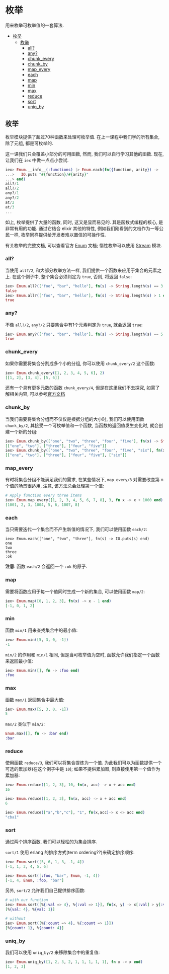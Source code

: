 # 枚举
用来枚举可枚举值的一套算法.

<!-- TOC -->

- [枚举](#%E6%9E%9A%E4%B8%BE)
    - [枚举](#%E6%9E%9A%E4%B8%BE)
        - [all?](#all)
        - [any?](#any)
        - [chunk_every](#chunkevery)
        - [chunk_by](#chunkby)
        - [map_every](#mapevery)
        - [each](#each)
        - [map](#map)
        - [min](#min)
        - [max](#max)
        - [reduce](#reduce)
        - [sort](#sort)
        - [uniq_by](#uniqby)

<!-- /TOC -->

## 枚举
枚举模块提供了超过70种函数来处理可枚举值. 在上一课程中我们学的所有集合, 除了元组, 都是可枚举的.

这一课我们只会覆盖小部分的可用函数, 然而, 我们可以自行学习其他的函数. 现在, 让我们在 `iex` 中做一点点小尝试.
```elixir
iex> Enum.__info__(:functions) |> Enum.each(fn({function, arity}) ->
...>   IO.puts "#{function}/#{arity}"
...> end)
all?/1
all?/2
any?/1
any?/2
at/2
at/3
...
```

如上, 枚举提供了大量的函数, 同时, 这又是显而易见的. 其是函数式编程的核心, 是非常有用的功能. 通过它结合 elixir 其他的特性, 例如我们刚看到的文档作为一等公民一样, 枚举同样提供给开发者难以置信的可操作性.

有关枚举的完整文档, 可以查看官方 [Enum](https://hexdocs.pm/elixir/Enum.html) 文档; 惰性枚举可以使用 [Stream](https://hexdocs.pm/elixir/Stream.html) 模块.

### all?
当使用 `all?/2`, 和大部分枚举方法一样, 我们提供一个函数来应用于集合的元素之上. 在这个例子中, 整个集合必须判定为 `true`, 否则, 将返回 `false`:
```elixir
iex> Enum.all?(["foo", "bar", "hello"], fn(s) -> String.length(s) == 3 end)
false
iex> Enum.all?(["foo", "bar", "hello"], fn(s) -> String.length(s) > 1 end)
true
```

### any?
不像 `all?/2`, `any?/2` 只要集合中有1个元素判定为 `true`, 就会返回 `true`:
```elixir
iex> Enum.any?(["foo", "bar", "hello"], fn(s) -> String.length(s) == 5 end)
true
```

### chunk_every
如果你需要将集合分割成多个小的分组, 你可以使用 `chunk_every/2` 这个函数:
```elixir
iex> Enum.chunk_every([1, 2, 3, 4, 5, 6], 2)
[[1, 2], [3, 4], [5, 6]]
```

还有一个具有更多元数的函数 `chunk_every/4`, 但是在这里我们不去探究, 如需了解相关内容, 可以参考[官方文档](https://hexdocs.pm/elixir/Enum.html#chunk_every/4)

### chunk_by
当我们需要将集合分组而不仅仅是根据分组的大小时, 我们可以使用函数 `chunk_by/2`, 其接受一个可枚举值和一个函数, 当函数的返回值发生变化时, 就会创建一个新的分组:
```elixir
iex> Enum.chunk_by(["one", "two", "three", "four", "five"], fn(x) -> String.length(x) end)
[["one", "two"], ["three"], ["four", "five"]]
iex> Enum.chunk_by(["one", "two", "three", "four", "five", "six"], fn(x) -> String.length(x) end)
[["one", "two"], ["three"], ["four", "five"], ["six"]]
```

### map_every
有时将集合分组不能满足我们的需求, 在某些情况下, `map_every/3` 对需要改变第 n 个值的场景很适用, 注意, 该方法总会处理第一个值:
```elixir
# Apply function every three items
iex> Enum.map_every([1, 2, 3, 4, 5, 6, 7, 8], 3, fn x -> x + 1000 end)
[1001, 2, 3, 1004, 5, 6, 1007, 8]
```

### each
当只需要迭代一个集合而不产生新值的情况下, 我们可以使用函数 `each/2`:
```elixir
iex> Enum.each(["one", "two", "three"], fn(s) -> IO.puts(s) end)
one
two
three
:ok
```
**注意**: 函数 `each/2` 会返回一个 `:ok` 的原子.

### map
需要将函数应用于每一个值同时生成一个新的集合, 可以使用函数 `map/2`:
```elixir
iex> Enum.map([0, 1, 2, 3], fn(x) -> x - 1 end)
[-1, 0, 1, 2]
```

### min
函数 `min/1` 用来查找集合中的最小值:
```elixir
iex> Enum.min([5, 3, 0, -1])
-1
```

`min/2` 的作用和 `min/1` 相同, 但是当可枚举值为空时, 函数允许我们指定一个函数来返回最小值:
```elixir 
iex> Enum.min([], fn -> :foo end)
:foo
```

### max
函数 `max/1` 返回集合中最大值:
```elixir
iex> Enum.max([5, 3, 0, -1])
5
```

`max/2` 类似于 `min/2`:
```elixir
Enum.max([], fn -> :bar end)
:bar
```

### reduce
使用函数 `reduce/3`, 我们可以将集合提炼为一个值. 为此我们可以为函数提供一个可选的累加器(在这个例子中是 `10`); 如果不提供累加器, 则直接使用第一个值作为累加器:
```elixir
iex> Enum.reduce([1, 2, 3], 10, fn(x, acc) -> x + acc end)
16

iex> Enum.reduce([1, 2, 3], fn(x, acc) -> x + acc end)
6

iex> Enum.reduce(["a","b","c"], "1", fn(x,acc)-> x <> acc end)
"cba1"
```

### sort
通过两个排序函数, 我们可以轻松的为集合排序.

`sort/1` 使用 erlang 的排序方式(term ordering??)来确定排序顺序:
```elixir
iex> Enum.sort([5, 6, 1, 3, -1, 4])
[-1, 1, 3, 4, 5, 6]

iex> Enum.sort([:foo, "bar", Enum, -1, 4])
[-1, 4, Enum, :foo, "bar"]
```

另外, `sort/2` 允许我们自己提供排序函数:
```elixir
# with our function
iex> Enum.sort([%{:val => 4}, %{:val => 1}], fn(x, y) -> x[:val] > y[:val] end)
[%{val: 4}, %{val: 1}]

# without
iex> Enum.sort([%{:count => 4}, %{:count => 1}])
[%{count: 1}, %{count: 4}]
```

### uniq_by
我们可以使用 `uniq_by/2` 来移除集合中的重复值:
```elixir
iex> Enum.uniq_by([1, 2, 3, 2, 1, 1, 1, 1, 1], fn x -> x end)
[1, 2, 3]
```